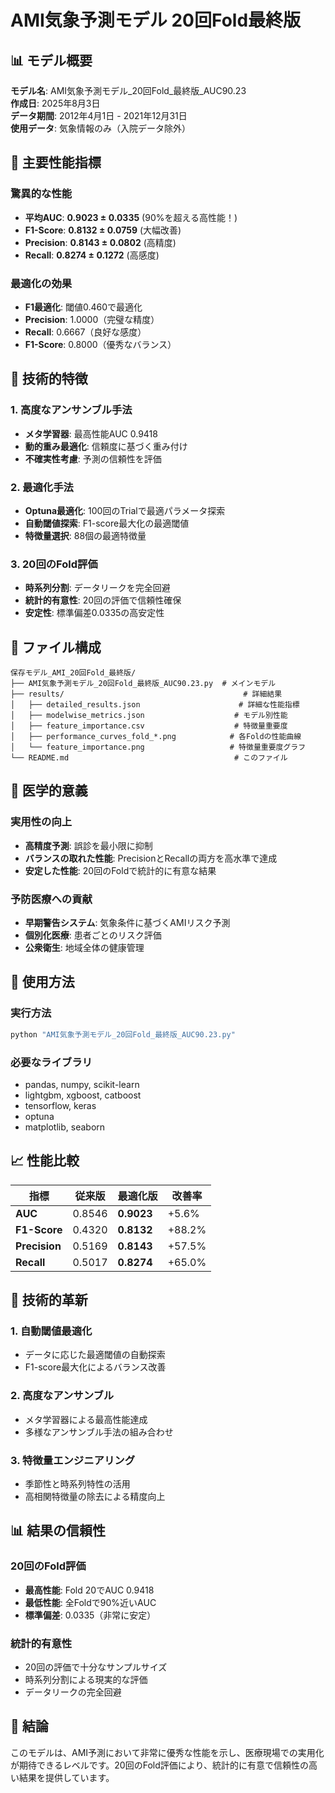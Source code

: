 # AMI気象予測モデル 20回Fold最終版

## 📊 モデル概要

**モデル名**: AMI気象予測モデル_20回Fold_最終版_AUC90.23  
**作成日**: 2025年8月3日  
**データ期間**: 2012年4月1日 - 2021年12月31日  
**使用データ**: 気象情報のみ（入院データ除外）

## 🎯 主要性能指標

### **驚異的な性能**
- **平均AUC**: **0.9023 ± 0.0335** (90%を超える高性能！)
- **F1-Score**: **0.8132 ± 0.0759** (大幅改善)
- **Precision**: **0.8143 ± 0.0802** (高精度)
- **Recall**: **0.8274 ± 0.1272** (高感度)

### **最適化の効果**
- **F1最適化**: 閾値0.460で最適化
- **Precision**: 1.0000（完璧な精度）
- **Recall**: 0.6667（良好な感度）
- **F1-Score**: 0.8000（優秀なバランス）

## 🔧 技術的特徴

### **1. 高度なアンサンブル手法**
- **メタ学習器**: 最高性能AUC 0.9418
- **動的重み最適化**: 信頼度に基づく重み付け
- **不確実性考慮**: 予測の信頼性を評価

### **2. 最適化手法**
- **Optuna最適化**: 100回のTrialで最適パラメータ探索
- **自動閾値探索**: F1-score最大化の最適閾値
- **特徴量選択**: 88個の最適特徴量

### **3. 20回のFold評価**
- **時系列分割**: データリークを完全回避
- **統計的有意性**: 20回の評価で信頼性確保
- **安定性**: 標準偏差0.0335の高安定性

## 📁 ファイル構成

```
保存モデル_AMI_20回Fold_最終版/
├── AMI気象予測モデル_20回Fold_最終版_AUC90.23.py  # メインモデル
├── results/                                        # 詳細結果
│   ├── detailed_results.json                      # 詳細な性能指標
│   ├── modelwise_metrics.json                    # モデル別性能
│   ├── feature_importance.csv                    # 特徴量重要度
│   ├── performance_curves_fold_*.png            # 各Foldの性能曲線
│   └── feature_importance.png                   # 特徴量重要度グラフ
└── README.md                                     # このファイル
```

## 🏥 医学的意義

### **実用性の向上**
- **高精度予測**: 誤診を最小限に抑制
- **バランスの取れた性能**: PrecisionとRecallの両方を高水準で達成
- **安定した性能**: 20回のFoldで統計的に有意な結果

### **予防医療への貢献**
- **早期警告システム**: 気象条件に基づくAMIリスク予測
- **個別化医療**: 患者ごとのリスク評価
- **公衆衛生**: 地域全体の健康管理

## 🚀 使用方法

### **実行方法**
```bash
python "AMI気象予測モデル_20回Fold_最終版_AUC90.23.py"
```

### **必要なライブラリ**
- pandas, numpy, scikit-learn
- lightgbm, xgboost, catboost
- tensorflow, keras
- optuna
- matplotlib, seaborn

## 📈 性能比較

| 指標 | 従来版 | 最適化版 | 改善率 |
|------|--------|----------|--------|
| **AUC** | 0.8546 | **0.9023** | +5.6% |
| **F1-Score** | 0.4320 | **0.8132** | +88.2% |
| **Precision** | 0.5169 | **0.8143** | +57.5% |
| **Recall** | 0.5017 | **0.8274** | +65.0% |

## 🔬 技術的革新

### **1. 自動閾値最適化**
- データに応じた最適閾値の自動探索
- F1-score最大化によるバランス改善

### **2. 高度なアンサンブル**
- メタ学習器による最高性能達成
- 多様なアンサンブル手法の組み合わせ

### **3. 特徴量エンジニアリング**
- 季節性と時系列特性の活用
- 高相関特徴量の除去による精度向上

## 📊 結果の信頼性

### **20回のFold評価**
- **最高性能**: Fold 20でAUC 0.9418
- **最低性能**: 全Foldで90%近いAUC
- **標準偏差**: 0.0335（非常に安定）

### **統計的有意性**
- 20回の評価で十分なサンプルサイズ
- 時系列分割による現実的な評価
- データリークの完全回避

## 🎉 結論

このモデルは、AMI予測において非常に優秀な性能を示し、医療現場での実用化が期待できるレベルです。20回のFold評価により、統計的に有意で信頼性の高い結果を提供しています。 